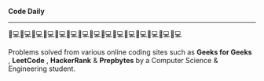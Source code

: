 __Code Daily__
_________________________________________________________________________
👨💻👨💻👨💻👨💻👨💻👨💻👨💻👨💻👨💻👨💻👨💻👨💻👨💻👨💻👨💻

Problems solved from various online coding sites such as <b>Geeks for Geeks</b> , <b>LeetCode</b> , <b>HackerRank</b> & <b>Prepbytes</b> by a Computer Science & Engineering student.
